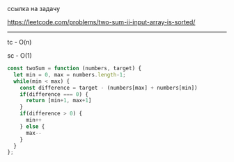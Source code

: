 ссылка на задачу 

https://leetcode.com/problems/two-sum-ii-input-array-is-sorted/


---
tc - O(n)

sc - O(1)
```js
const twoSum = function (numbers, target) {
  let min = 0, max = numbers.length-1;
  while(min < max) {
    const difference = target - (numbers[max] + numbers[min])
    if(difference === 0) {
      return [min+1, max+1]
    }
    if(difference > 0) {
      min++
    } else {
      max--
    }
  }
};
```
